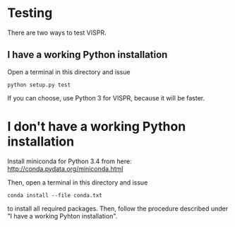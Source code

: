 # Testing

There are two ways to test VISPR.

## I have a working Python installation

Open a terminal in this directory and issue

    python setup.py test

If you can choose, use Python 3 for VISPR, because it will be faster.

# I don't have a working Python installation

Install miniconda for Python 3.4 from here:
http://conda.pydata.org/miniconda.html

Then, open a terminal in this directory and issue

    conda install --file conda.txt

to install all required packages.
Then, follow the procedure described under
"I have a working Pyhton installation".
